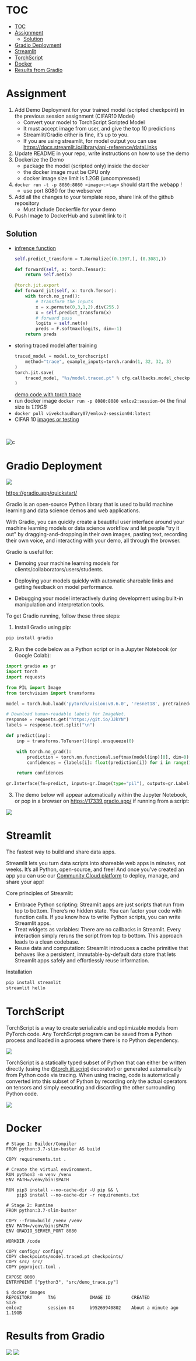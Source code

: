 # TOC

- [TOC](#toc)
- [Assignment](#assignment)
  - [Solution](#solution)
- [Gradio Deployment](#gradio-deployment)
- [Streamlit](#streamlit)
- [TorchScript](#torchscript)
- [Docker](#docker)
- [Results from Gradio](#results-from-gradio)

# Assignment

1. Add Demo Deployment for your trained model (scripted checkpoint) in the previous session assignment (CIFAR10 Model)
   - Convert your model to TorchScript Scripted Model
   - It must accept image from user, and give the top 10 predictions
   - Streamlit/Gradio either is fine, it’s up to you.
   - If you are using streamlit, for model output you can use https://docs.streamlit.io/library/api-reference/dataLinks
2. Update README in your repo, write instructions on how to use the demo
3. Dockerize the Demo
   - package the model (scripted only) inside the docker
   - the docker image must be CPU only
   - docker image size limit is 1.2GB (uncompressed)
4. `docker run -t -p 8080:8080 <image>:<tag>`  should start the webapp !
   - use port 8080 for the webserver
5. Add all the changes to your template repo, share link of the github repository
   - Must include Dockerfile for your demo
6. Push Image to DockerHub and submit link to it

## Solution

- [infrence function](src/models/cifar10_module.py#L50)
  ```python
  self.predict_transform = T.Normalize((0.1307,), (0.3081,))

  def forward(self, x: torch.Tensor):
      return self.net(x)

  @torch.jit.export
  def forward_jit(self, x: torch.Tensor):
      with torch.no_grad():
          # transform the inputs
          x = x.permute(0,3,1,2).div(255.)
          x = self.predict_transform(x)
          # forward pass
          logits = self.net(x)
          preds = F.softmax(logits, dim=-1)
      return preds
  ```
- storing traced model after training
  ```python
  traced_model = model.to_torchscript(
      method="trace", example_inputs=torch.randn(1, 32, 32, 3)
  )
  torch.jit.save(
      traced_model, "%s/model.traced.pt" % cfg.callbacks.model_checkpoint.dirpath
  )
  ```
  [demo code with torch trace](src/demo_trace.py)
- run docker image `docker run -p 8080:8080 emlov2:session-04` the final size is *1.19GB*
- `docker pull vivekchaudhary07/emlov2-session04:latest`
- CIFAR 10 [images or testing](images/test)

<br>

![c](https://i.gifer.com/RLNs.gif)

# Gradio Deployment

![](images/gradio.svg)

https://gradio.app/quickstart/

Gradio is an open-source Python library that is used to build machine learning and data science demos and web applications.

With Gradio, you can quickly create a beautiful user interface around your machine learning models or data science workflow and let people "try it out" by dragging-and-dropping in their own images, pasting text, recording their own voice, and interacting with your demo, all through the browser.

Gradio is useful for:

- Demoing your machine learning models for clients/collaborators/users/students.

- Deploying your models quickly with automatic shareable links and getting feedback on model performance.

- Debugging your model interactively during development using built-in manipulation and interpretation tools.

To get Gradio running, follow these three steps:

1. Install Gradio using pip:

```bash
pip install gradio
```

2. Run the code below as a Python script or in a Jupyter Notebook (or Google Colab):

```python
import gradio as gr
import torch
import requests

from PIL import Image
from torchvision import transforms

model = torch.hub.load('pytorch/vision:v0.6.0', 'resnet18', pretrained=True).eval()

# Download human-readable labels for ImageNet.
response = requests.get("https://git.io/JJkYN")
labels = response.text.split("\n")

def predict(inp):
    inp = transforms.ToTensor()(inp).unsqueeze(0)

    with torch.no_grad():
        prediction = torch.nn.functional.softmax(model(inp)[0], dim=0)
        confidences = {labels[i]: float(prediction[i]) for i in range(1000)}

    return confidences

gr.Interface(fn=predict, inputs=gr.Image(type="pil"), outputs=gr.Label(num_top_classes=3)).launch(share=True)
```

3. The demo below will appear automatically within the Jupyter Notebook, or pop in a browser on https://17339.gradio.app/ if running from a script:

![](images/grad.jpg)

# Streamlit

The fastest way to build and share data apps.

Streamlit lets you turn data scripts into shareable web apps in minutes, not weeks. It’s all Python, open-source, and free! And once you’ve created an app you can use our [Community Cloud platform](https://streamlit.io/cloud) to deploy, manage, and share your app!

Core principles of Streamlit:

- Embrace Python scripting: Streamlit apps are just scripts that run from top to bottom. There’s no hidden state. You can factor your code with function calls. If you know how to write Python scripts, you can write Streamlit apps.
- Treat widgets as variables: There are no callbacks in Streamlit. Every interaction simply reruns the script from top to bottom. This approach leads to a clean codebase.
- Reuse data and computation: Streamlit introduces a cache primitive that behaves like a persistent, immutable-by-default data store that lets Streamlit apps safely and effortlessly reuse information.

Installation

```bash
pip install streamlit
streamlit hello
```

# TorchScript

TorchScript is a way to create serializable and optimizable models from PyTorch code. Any TorchScript program can be saved from a Python process and loaded in a process where there is no Python dependency.

![](images/torchscript.png)

TorchScript is a statically typed subset of Python that can either be written directly (using the [@torch.jit.script](https://pytorch.org/docs/stable/generated/torch.jit.script.html#torch.jit.script) decorator) or generated automatically from Python code via tracing. When using tracing, code is automatically converted into this subset of Python by recording only the actual operators on tensors and simply executing and discarding the other surrounding Python code.

![](images/torchscript-2.png)

# Docker

```docker
# Stage 1: Builder/Compiler
FROM python:3.7-slim-buster AS build

COPY requirements.txt .

# Create the virtual environment.
RUN python3 -m venv /venv
ENV PATH=/venv/bin:$PATH

RUN pip3 install --no-cache-dir -U pip && \
    pip3 install --no-cache-dir -r requirements.txt

# Stage 2: Runtime
FROM python:3.7-slim-buster

COPY --from=build /venv /venv
ENV PATH=/venv/bin:$PATH
ENV GRADIO_SERVER_PORT 8080

WORKDIR /code

COPY configs/ configs/
COPY checkpoints/model.traced.pt checkpoints/
COPY src/ src/
COPY pyproject.toml .

EXPOSE 8080
ENTRYPOINT ["python3", "src/demo_trace.py"]
```

```
$ docker images
REPOSITORY      TAG             IMAGE ID        CREATED                 SIZE
emlov2          session-04      b95269940802    About a minute ago      1.19GB
```

# Results from Gradio

![](images/pred1.jpeg)
![](images/pred2.jpeg)

